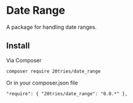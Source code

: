 # Date Range

A package for handling date ranges.

## Install

Via Composer

``` bash
composer require 20tries/date_range
```

Or in your composer.json file

`
"require": {
    "20tries/date_range": "0.0.*"
  },
`

